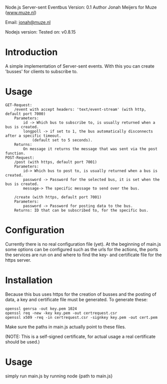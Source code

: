 Node.js Server-sent Eventbus
Version: 0.1
Author Jonah Meijers for Muze (www.muze.nl)

Email: jonah@muze.nl

Nodejs version:
	Tested on: v0.8.15

Introduction
================
A simple implementation of Server-sent events. With this you can create 'busses' for clients to subscribe to.

Usage
===============
	GET-Request:
		/event with accept headers: 'text/event-stream' (with http, default port 7000)
		Parameters: 
			id -> Which bus to subscribe to, is usually returned when a bus is created.
			longpoll -> if set to 1, the bus automatically disconnects after a specific timeout.
				(default set to 5 seconds).
		Returns: 
			On message it returns the message that was sent via the post function.
	POST-Request: 
		/post (with https, default port 7001)
		Parameters:
			id-> Which bus to post to, is usually returned when a bus is created.
			password -> Password for the selected bus, it is set when the bus is created.
			message-> The specific message to send over the bus.

		/create (with https, default port 7001)
		Parameters:
			password -> Password for posting data to the bus.
		Returns: ID that can be subscribed to, for the specific bus.

Configuration
===============
Currently there is no real configuration file (yet).
At the beginning of main.js some options can be configured such as
the urls for the actions, the ports the services are run on and where to find the key- and certificate file for the https server.

Installation
================
Because this bus uses https for the creation of busses and the posting of data, a key and certificate file must be generated. 
To generate these:

	openssl genrsa -out key.pem 1024 
	openssl req -new -key key.pem -out certrequest.csr 
	openssl x509 -req -in certrequest.csr -signkey key.pem -out cert.pem

Make sure the paths in main.js actually point to these files.


(NOTE: This is a self-signed certificate, for actual usage a real certificate should be used.)

Usage
==============
simply run main.js by running node {path to main.js}
